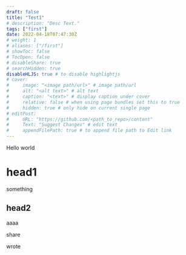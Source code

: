```yaml
---
draft: false
title: "Test1"
# description: "Desc Text."
tags: ["first"]
date: 2022-04-18T07:47:30Z
# weight: 1
# aliases: ["/first"]
# showToc: false
# TocOpen: false
# disableShare: true
# searchHidden: true
disableHLJS: true # to disable highlightjs
# cover:
#     image: "<image path/url>" # image path/url
#     alt: "<alt text>" # alt text
#     caption: "<text>" # display caption under cover
#     relative: false # when using page bundles set this to true
#     hidden: true # only hide on current single page
# editPost:
#     URL: "https://github.com/<path_to_repo>/content"
#     Text: "Suggest Changes" # edit text
#     appendFilePath: true # to append file path to Edit link
---
```


Hello world

# head1
something

## head2
aaaa

share

wrote
